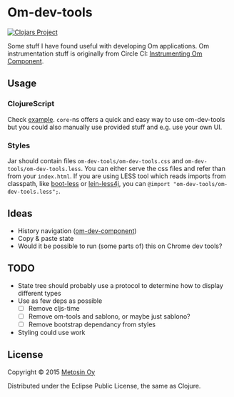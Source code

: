 # Om-dev-tools

[![Clojars Project](http://clojars.org/metosin/om-dev-tools/latest-version.svg)](http://clojars.org/metosin/om-dev-tools)

Some stuff I have found useful with developing Om applications.
Om instrumentation stuff is originally from Circle CI: [Instrumenting
Om Component](https://dwwoelfel.github.io/instrumenting-om-components.html).

## Usage

### ClojureScript

Check [example](./example/src/cljs/example/main.cljs).
`core`-ns offers a quick and easy way to use om-dev-tools but you could
also manually use provided stuff and e.g. use your own UI.

### Styles

Jar should contain files `om-dev-tools/om-dev-tools.css` and `om-dev-tools/om-dev-tools.less`.
You can either serve the css files and refer than from your `index.html`.
If you are using LESS tool which reads imports from classpath,
like [boot-less](https://github.com/Deraen/boot-less)
or [lein-less4j](https://github.com/Deraen/lein-less4j),
you can `@import "om-dev-tools/om-dev-tools.less";`.

## Ideas

- History navigation ([om-dev-component](https://github.com/ioRekz/om-dev-component))
- Copy & paste state
- Would it be possible to run (some parts of) this on Chrome dev tools?

## TODO

- State tree should probably use a protocol to determine how to display different types
- Use as few deps as possible
  - [ ] Remove cljs-time
  - [ ] Remove om-tools and sablono, or maybe just sablono?
  - [ ] Remove bootstrap dependancy from styles
- Styling could use work

## License

Copyright © 2015 [Metosin Oy](http://www.metosin.fi)

Distributed under the Eclipse Public License, the same as Clojure.
